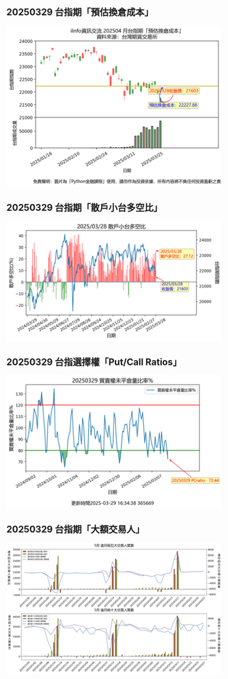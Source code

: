 ## 20250329 台指期「預估換倉成本」
![](images/txfcost.png)

## 20250329 台指期「散戶小台多空比」
![](images/bbiri.png)

## 20250329 台指選擇權「Put/Call Ratios」
![](images/pcratio.png)

## 20250329 台指期「大額交易人」
![](images/blocktrade.png)

